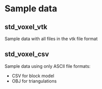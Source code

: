 # Sample data
## std_voxel_vtk
Sample data with all files in the vtk file format
## std_voxel_csv
Sample data using only ASCII file formats:
 - CSV for block model
 - OBJ for triangulations
